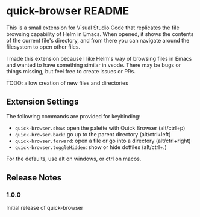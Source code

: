 # quick-browser README

This is a small extension for Visual Studio Code that replicates the file browsing capability of Helm in Emacs. When opened, it shows the contents of the current file's directory, and from there you can navigate around the filesystem to open other files.

I made this extension because I like Helm's way of browsing files in Emacs and wanted to have something similar in vsode. There may be bugs or things missing, but feel free to create issues or PRs.

TODO: allow creation of new files and directories

## Extension Settings

The following commands are provided for keybinding:

* `quick-browser.show`: open the palette with Quick Browser (alt/ctrl+p)
* `quick-browser.back`: go up to the parent directory (alt/ctrl+left)
* `quick-browser.forward`: open a file or go into a directory (alt/ctrl+right)
* `quick-browser.toggleHidden`: show or hide dotfiles (alt/ctrl+.)

For the defaults, use alt on windows, or ctrl on macos.

## Release Notes

### 1.0.0

Initial release of quick-browser
